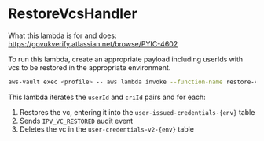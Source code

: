 # RestoreVcsHandler

What this lambda is for and does: https://govukverify.atlassian.net/browse/PYIC-4602

To run this lambda, create an appropriate payload including userIds with vcs to be restored in the appropriate environment.

```bash
aws-vault exec <profile> -- aws lambda invoke --function-name restore-vcs-<env> --invocation-type RequestResponse --payload fileb://restoreVcsLambdaPayload.json response.json
```

This lambda iterates the `userId` and `criId` pairs and for each:
1. Restores the vc, entering it into the `user-issued-credentials-{env}` table
2. Sends `IPV_VC_RESTORED` audit event
3. Deletes the vc in the `user-credentials-v2-{env}` table
